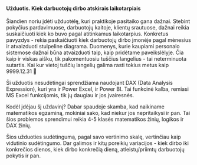 #### Užduotis. Kiek darbuotojų dirbo atskirais laikotarpiais

Šiandien noriu įdėti užduotėlę, kuri praktikoje pasitaiko gana dažnai. Stebint pokyčius pardavimuose, darbuotojų kaitoje, klientų srautuose, dažnai reikia suskaičiuoti kiek ko buvo pagal atitinkamus laikotarpius. Konkretus pavyzdys - rekia paskaičiuoti kiek darbuotojų dirbo įmonėje pagal mėnesius ir atvaizduoti stulpeline diagrama. Duomenys, kurie kaupiami personalo sistemose dažnai būna atvaizduoti taip, kaip pridėtame paveikslėlyje. Čia kaip ir viskas aišku, tik pakomentuosiu tuščius langelius - tai neterminuota sutartis. Kai kur vietoj tuščių langelių galima rasti tokius metus kaip 9999.12.31 🙂

Ši užduotis nesudėtingai sprendžiama naudojant DAX (Data Analysis Expression), kuri yra ir Power Excel, ir Power BI. Tai funkcinė kalba, remiasi MS Excel funkcijomis, tik jų daugiau ir jos įvairesnės.

Kodėl įdėjau šį uždavinį? Dabar spaudoje skamba, kad naikiname matematikos egzaminą, mokiniai sako, kad niekur jos nepritaikysi ir pan. Tai šios problemos sprendimui reikia 4-5 klasės matematikos žinių, logikos ir DAX žinių. 

Šios užduoties sudėtingumą, pagal savo vertinimo skalę, vertinčiau kaip vidutinio sudėtingumo.
Dar galimos ir kitų poreikių variacijos - kiek dirbo iki konkrečios dienos, kiek dirbo konkrečią dieną, atleistų/priimtų darbuotojų pokytis ir pan.
